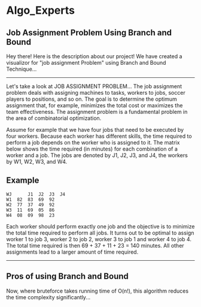 # Algo_Experts
## Job Assignment Problem Using Branch and Bound

Hey there!
Here is the description about our project!
We have created a visualizor for "job assignment Problem" using Branch and Bound Technique...

-------------------------------------------------------------------------------------------------------------------------------
Let's take a look at JOB ASSIGNMENT PROBLEM...
The job assignment problem deals with assigning machines to tasks, workers to jobs, soccer players to positions, and so on. The goal is to determine the optimum assignment that, for example, minimizes the total cost or maximizes the team effectiveness. The assignment problem is a fundamental problem in the area of combinatorial optimization.

Assume for example that we have four jobs that need to be executed by four workers. Because each worker has different skills, the time required to perform a job depends on the worker who is assigned to it.
The matrix below shows the time required (in minutes) for each combination of a worker and a job. The jobs are denoted by J1, J2, J3, and J4, the workers by W1, W2, W3, and W4.

## Example
```
WJ      J1	J2	J3	J4
W1	82	83	69	92
W2	77	37	49	92
W3	11	69	05	86
W4	08	09	98	23
```
Each worker should perform exactly one job and the objective is to minimize the total time required to perform all jobs.
It turns out to be optimal to assign worker 1 to job 3, worker 2 to job 2, worker 3 to job 1 and worker 4 to job 4. The total 
time required is then 69 + 37 + 11 + 23 = 140 minutes. All other assignments lead to a larger amount of time required.

---------------------------------------------------------------------------------------------------------------------------------
## Pros of using Branch and Bound
Now, where bruteforce takes running time of O(n!), this algorithm reduces the time complexity significantly...
